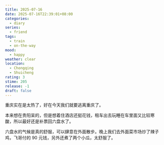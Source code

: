 ```yaml
---
title: 2025-07-16
date: 2025-07-16T22:39:01+08:00
categories:
  - diary
series:
  - friend
tags:
  - train
  - on-the-way
mood:
  - happy
weather: clear
location:
  - Chongqing
  - Shuicheng
rating: 3
stime: 205
release: -1
draft: false
---
```

重庆实在是太热了，好在今天我们就要逃离重庆了。

本来想在贵阳呆的，但是想着住酒店还挺花钱，租车出去玩睡在车里面又比较寒酸，所以最好还是补票回六盘水了。

六盘水的气候是真的舒服，可以肆意在外面散步。晚上我们去外面菜市场炒了辣子鸡，飞哥付的 90 元钱，另外还煮了两个小瓜，太舒服了。

